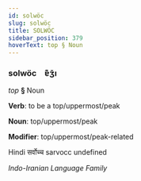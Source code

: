 ```yaml
---
id: solwöc
slug: solwöc
title: SOLWÖC
sidebar_position: 379
hoverText: top § Noun
---
```


### solwöc&emsp;<span kind="abugida">ɐ͊ʒ̄ı</span>

*top* **§** Noun

**Verb**: to be a top/uppermost/peak

**Noun**: top/uppermost/peak

**Modifier**: top/uppermost/peak-related

Hindi सर्वोच्च sarvocc undefined

*Indo-Iranian Language Family*